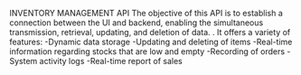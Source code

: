 INVENTORY MANAGEMENT API
The objective of this API is to establish a connection between the UI and backend, enabling the simultaneous transmission, retrieval, updating, and deletion of data. . It offers a variety of features:
-Dynamic data storage
-Updating and deleting of items
-Real-time information regarding stocks that are low and empty
-Recording of orders
-System activity logs
-Real-time report of sales
